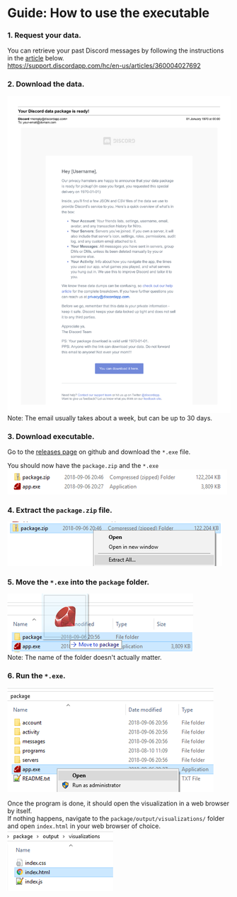 # Guide: How to use the executable

### 1. Request your data.
You can retrieve your past Discord messages by following the instructions in the [article](https://support.discordapp.com/hc/en-us/articles/360004027692) below.  
https://support.discordapp.com/hc/en-us/articles/360004027692

### 2. Download the data.  
![Email](examples/email.png)  
Note: The email usually takes about a week, but can be up to 30 days.

### 3. Download executable.
Go to the [releases page](https://github.com/Brainicism/DiscordDataParser/releases) on github and download the `*.exe` file.  

You should now have the `package.zip` and the `*.exe`  
![AppAndPackage](examples/app_package.png)

### 4. Extract the `package.zip` file.  
![Extract Package](examples/extract_package.png)

### 5. Move the `*.exe` into the `package` folder.  
![Moving *.exe](examples/move_app.png)  
Note: The name of the folder doesn't actually matter.

### 6. Run the `*.exe`.  
![Running App](examples/run_app.png)



Once the program is done, it should open the visualization in a web browser by itself.  
If nothing happens, navigate to the `package/output/visualizations/` folder and open `index.html` in your web browser of choice.  
![Opening visualization](examples/open_visual.png)

